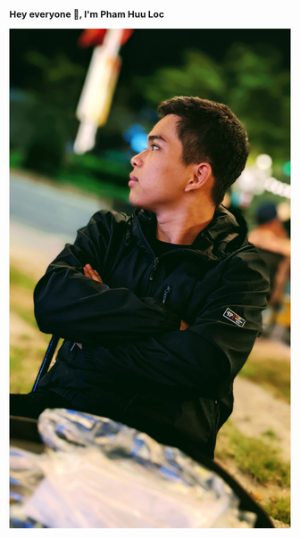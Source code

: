 ### Hey everyone 👋, I'm Pham Huu Loc

<img src="https://github.com/phamhuuloc219/phamhuuloc219/blob/main/Images/PXL_20220409_124032784.PORTRAIT~2.jpg">
 
<!--
**phamhuuloc219/phamhuuloc219** is a ✨ _special_ ✨ repository because its `README.md` (this file) appears on your GitHub profile.



Here are some ideas to get you started:
Hi ~
- 🔭 I’m currently working on ...
- 🌱 I’m currently learning ...
- 👯 I’m looking to collaborate on ...
- 🤔 I’m looking for help with ...
- 💬 Ask me about ...
- 📫 How to reach me: ...
- 😄 Pronouns: ...
- ⚡ Fun fact: ...
-->

